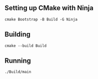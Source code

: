 ## Setting up CMake with Ninja

```
cmake Bootstrap -B Build -G Ninja
```

## Building

```
cmake --build Build
```

## Running

```
./Build/main
```